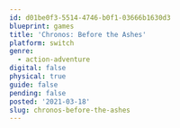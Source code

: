 ```yaml
---
id: d01be0f3-5514-4746-b0f1-03666b1630d3
blueprint: games
title: 'Chronos: Before the Ashes'
platform: switch
genre:
  - action-adventure
digital: false
physical: true
guide: false
pending: false
posted: '2021-03-18'
slug: chronos-before-the-ashes
---
```

